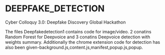 # DEEPFAKE_DETECTION
Cyber Colloquy 3.0: Deepfake Discovery Global Hackathon

The files Deepfakedetection1 contains code for image/video. 2 conatins Random Forest for Deepvoice and 3 conatins Deepvoice detection with weights summary.
Additionally the chrome extension code for detection has also been given-background.js,content.js,manifest,popup.js,popup.
